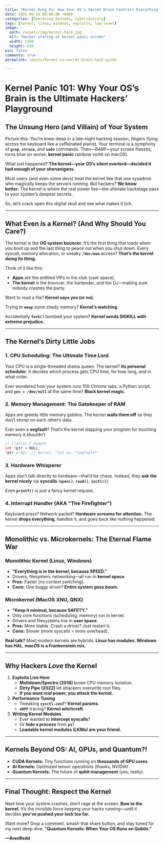 ```yaml
---
title: "Kernel Kung Fu: How Your OS's Secret Brain Controls Everything (And How to Hack It)"
date: 2025-06-14 08:00:00 +0800
categories: [Operating Systems, Cybersecurity]
tags: [kernel, linux, windows, exploits, low-level]
image:
  path: /assets/img/kernel-hack.jpg
  alt: "Hacker staring at kernel panic screen"
  width: 1200
  height: 630
pin: false  
comments: true
permalink: /posts/kernel-os-secret-brain-hack-guide

---
```

# **Kernel Panic 101: Why Your OS’s Brain is the Ultimate Hackers’ Playground**

## **The Unsung Hero (and Villain) of Your System**

Picture this: You’re knee-deep in a late-night hacking session, fingers flying across the keyboard like a caffeinated pianist. Your terminal is a symphony of **`grep`**, **`strace`**, and **`sudo`** commands. Then—BAM!—your screen freezes, turns blue (or worse, **kernel panic** rainbow vomit on macOS).

What just happened? **The kernel—your OS’s silent overlord—decided it had enough of your shenanigans.**

Most users (and even some devs) treat the kernel like that one sysadmin who magically keeps the servers running. But hackers? **We know better.** The kernel is where the real power lies—the ultimate backstage pass to your system’s deepest secrets.

So, let’s crack open this digital skull and see what makes it tick.

---

## **What Even *Is* a Kernel? (And Why Should You Care?)**

The kernel is the **OG system bouncer**. It’s the first thing that loads when you boot up and the last thing to peace out when you shut down. Every syscall, memory allocation, or sneaky **`/dev/mem`** access? **That’s the kernel doing its thing.**

Think of it like this:

- **Apps** are the entitled VIPs in the club (user space).
- **The kernel** is the bouncer, the bartender, *and* the DJ—making sure nobody crashes the party.

Want to read a file? **Kernel says yes (or no).**

Trying to **`mmap`** some shady memory? **Kernel’s watching.**

Accidentally **`fork()`** bombed your system? **Kernel sends SIGKILL with extreme prejudice.**

---

## **The Kernel’s Dirty Little Jobs**

### **1. CPU Scheduling: The Ultimate Time Lord**

Your CPU is a single-threaded drama queen. The kernel? **Its personal scheduler.** It decides which process gets CPU time, for how long, and in what order.

Ever wondered how your system runs 100 Chrome tabs, a Python script, and **`yes > /dev/null`** at the same time? **Black kernel magic.**

### **2. Memory Management: The Gatekeeper of RAM**

Apps are greedy little memory goblins. The kernel **walls them off** so they don’t stomp on each other’s data.

Ever seen a **segfault**? That’s the kernel slapping your program for touching memory it shouldn’t.

```c
// Classic C moment
int *ptr = NULL;
*ptr = 42;  // Kernel: "lol no. *segfault*"
```

### **3. Hardware Whisperer**

Apps don’t talk directly to hardware—that’d be chaos. Instead, they **ask the kernel nicely** via **syscalls** (**`open()`**, **`read()`**, **`ioctl()`**).

Even **`printf()`** is just a fancy kernel request.

### **4. Interrupt Handler (AKA "The Firefighter")**

Keyboard press? Network packet? **Hardware screams for attention.** The kernel **drops everything**, handles it, and goes back like nothing happened.

---

## **Monolithic vs. Microkernels: The Eternal Flame War**

### **Monolithic Kernel (Linux, Windows)**

- **"Everything is in the kernel, because SPEED."**
- Drivers, filesystem, networking—all run in **kernel space**.
- **Pros:** Faster (no context switching).
- **Cons:** One buggy driver? **Entire system goes *boom*.**

### **Microkernel (MacOS XNU, QNX)**

- **"Keep it minimal, because SAFETY."**
- Only core functions (scheduling, memory) run in kernel.
- Drivers and filesystems live in **user space**.
- **Pros:** More stable. Crash a driver? Just restart it.
- **Cons:** Slower (more syscalls = more overhead).

**Real talk?** Most modern kernels are hybrids. **Linux has modules. Windows has HAL. macOS is a Frankenstein mix.**

---

## **Why Hackers *Love* the Kernel**

1. **Exploits Live Here**
    - **Meltdown/Spectre (2018)** broke CPU memory isolation.
    - **Dirty Pipe (2022)** let attackers overwrite root files.
    - **If you want *real* power, you attack the kernel.**
2. **Performance Tuning**
    - Tweaking **`sysctl.conf`**? **Kernel params.**
    - **`eBPF`** tracing? **Kernel witchcraft.**
3. **Writing Kernel Modules**
    - Ever wanted to **intercept syscalls**?
    - Or **hide a process** from **`ps`**?
    - **Loadable kernel modules (LKMs) are your friend.**

---

## **Kernels Beyond OS: AI, GPUs, and Quantum?!**

- **CUDA Kernels:** Tiny functions running on **thousands of GPU cores**.
- **AI Kernels:** Optimized tensor operations (thanks, NVIDIA).
- **Quantum Kernels:** The future of **qubit management** (yes, really).

---

## **Final Thought: Respect the Kernel**

Next time your system crashes, don’t rage at the screen. **Bow to the kernel.** It’s the invisible force keeping your hacks running—until it decides **you’ve pushed your luck too far.**

Want more? Drop a comment, smash that share button, and stay tuned for my next deep dive: **"Quantum Kernels: When Your OS Runs on Qubits."**

**—ArenRedd**